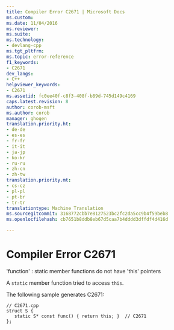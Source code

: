 ```yaml
---
title: Compiler Error C2671 | Microsoft Docs
ms.custom: 
ms.date: 11/04/2016
ms.reviewer: 
ms.suite: 
ms.technology:
- devlang-cpp
ms.tgt_pltfrm: 
ms.topic: error-reference
f1_keywords:
- C2671
dev_langs:
- C++
helpviewer_keywords:
- C2671
ms.assetid: fc0ee40f-c8f3-408f-b89d-745d149c4169
caps.latest.revision: 8
author: corob-msft
ms.author: corob
manager: ghogen
translation.priority.ht:
- de-de
- es-es
- fr-fr
- it-it
- ja-jp
- ko-kr
- ru-ru
- zh-cn
- zh-tw
translation.priority.mt:
- cs-cz
- pl-pl
- pt-br
- tr-tr
translationtype: Machine Translation
ms.sourcegitcommit: 3168772cbb7e8127523bc2fc2da5cc9b4f59beb8
ms.openlocfilehash: cb7651b8ddb8eb67d5caa7b4dddd3dffdf4d416d

---
```

# Compiler Error C2671
'function' : static member functions do not have 'this' pointers  
  
 A `static` member function tried to access `this`.  
  
 The following sample generates C2671:  
  
```  
// C2671.cpp  
struct S {  
   static S* const func() { return this; }  // C2671  
};  
```


<!--HONumber=Jan17_HO1-->


